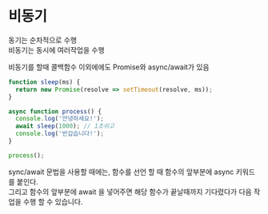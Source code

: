 # 비동기

동기는 순차적으로 수행  
비동기는 동시에 여러작업을 수행

비동기를 할때 콜백함수 이외에에도 Promise와 async/await가 있음  

```javascript
function sleep(ms) {
  return new Promise(resolve => setTimeout(resolve, ms));
}

async function process() {
  console.log('안녕하세요!');
  await sleep(1000); // 1초쉬고
  console.log('반갑습니다!');
}

process();
```

sync/await 문법을 사용할 때에는, 함수를 선언 할 때 함수의 앞부분에 async 키워드를 붙인다.  
그리고 함수의 앞부분에 await 을 넣어주면 해당 함수가 끝날때까지 기다렸다가 다음 작업을 수행 할 수 있습니다.
